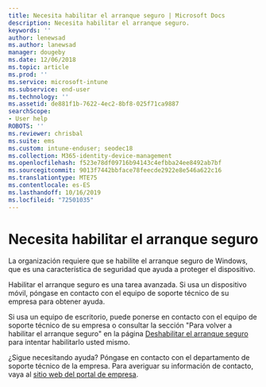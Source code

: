 ```yaml
---
title: Necesita habilitar el arranque seguro | Microsoft Docs
description: Necesita habilitar el arranque seguro.
keywords: ''
author: lenewsad
ms.author: lanewsad
manager: dougeby
ms.date: 12/06/2018
ms.topic: article
ms.prod: ''
ms.service: microsoft-intune
ms.subservice: end-user
ms.technology: ''
ms.assetid: de881f1b-7622-4ec2-8bf8-025f71ca9887
searchScope:
- User help
ROBOTS: ''
ms.reviewer: chrisbal
ms.suite: ems
ms.custom: intune-enduser; seodec18
ms.collection: M365-identity-device-management
ms.openlocfilehash: f523e78df09716b94143c4efbba24ee8492ab7bf
ms.sourcegitcommit: 9013f7442bbface78feecde2922e8e546a622c16
ms.translationtype: MTE75
ms.contentlocale: es-ES
ms.lasthandoff: 10/16/2019
ms.locfileid: "72501035"
---
```

# <a name="you-need-to-enable-secure-boot"></a>Necesita habilitar el arranque seguro

La organización requiere que se habilite el arranque seguro de Windows, que es una característica de seguridad que ayuda a proteger el dispositivo.

Habilitar el arranque seguro es una tarea avanzada. Si usa un dispositivo móvil, póngase en contacto con el equipo de soporte técnico de su empresa para obtener ayuda.

Si usa un equipo de escritorio, puede ponerse en contacto con el equipo de soporte técnico de su empresa o consultar la sección "Para volver a habilitar el arranque seguro" en la página [Deshabilitar el arranque seguro](https://msdn.microsoft.com/library/windows/hardware/dn898540(v=vs.85).aspx) para intentar habilitarlo usted mismo.

¿Sigue necesitando ayuda? Póngase en contacto con el departamento de soporte técnico de la empresa. Para averiguar su información de contacto, vaya al [sitio web del portal de empresa](https://go.microsoft.com/fwlink/?linkid=2010980).
